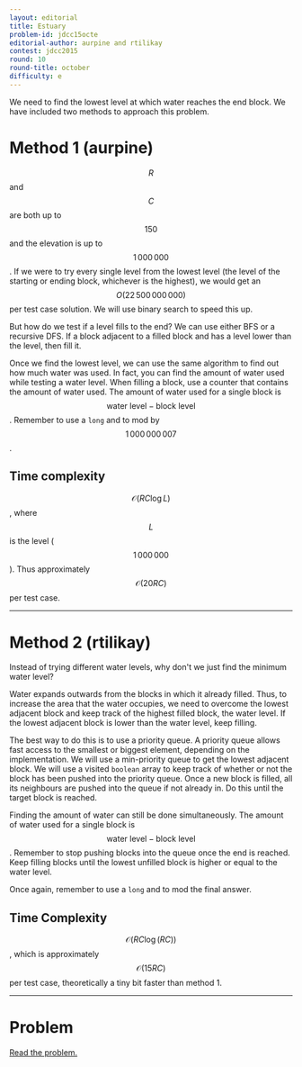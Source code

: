 ```yaml
---
layout: editorial
title: Estuary
problem-id: jdcc15octe
editorial-author: aurpine and rtilikay
contest: jdcc2015
round: 10
round-title: october
difficulty: e
---
```


We need to find the lowest level at which water reaches the end block. We have included two methods to approach this problem.

# Method 1 (aurpine)
$$R$$ and $$C$$ are both up to $$150$$ and the elevation is up to $$1\,000\,000$$. If we were to try every single level from the lowest level (the level of the starting or ending block, whichever is the highest), we would get an $$O(22\,500\,000\,000)$$ per test case solution. We will use binary search to speed this up.

But how do we test if a level fills to the end? We can use either BFS or a recursive DFS. If a block adjacent to a filled block and has a level lower than the level, then fill it.

Once we find the lowest level, we can use the same algorithm to find out how much water was used. In fact, you can find the amount of water used while testing a water level. When filling a block, use a counter that contains the amount of water used. The amount of water used for a single block is $$\text{water level} - \text{block level}$$. Remember to use a ``long`` and to mod by $$1\,000\,000\,007$$.

## Time complexity
$$\mathcal{O}(RC\log L)$$, where $$L$$ is the level ($$1\,000\,000$$). Thus approximately $$\mathcal{O}(20RC)$$ per test case.

---

# Method 2 (rtilikay)
Instead of trying different water levels, why don't we just find the minimum water level?

Water expands outwards from the blocks in which it already filled. Thus, to increase the area that the water occupies, we need to overcome the lowest adjacent block and keep track of the highest filled block, the water level. If the lowest adjacent block is lower than the water level, keep filling.

The best way to do this is to use a priority queue. A priority queue allows fast access to the smallest or biggest element, depending on the implementation. We will use a min-priority queue to get the lowest adjacent block. We will use a visited ``boolean`` array to keep track of whether or not the block has been pushed into the priority queue. Once a new block is filled, all its neighbours are pushed into the queue if not already in. Do this until the target block is reached.

Finding the amount of water can still be done simultaneously. The amount of water used for a single block is $$\text{water level} - \text{block level}$$. Remember to stop pushing blocks into the queue once the end is reached. Keep filling blocks until the lowest unfilled block is higher or equal to the water level.

Once again, remember to use a ``long`` and to mod the final answer.

## Time Complexity
$$\mathcal{O}(RC\log(RC))$$, which is approximately $$\mathcal{O}(15RC)$$  per test case, theoretically a tiny bit faster than method 1.

---

# Problem
[Read the problem.](/cpt-problems/jdcc/2015/october/e)
